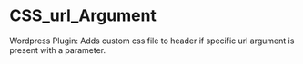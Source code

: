 # CSS_url_Argument
Wordpress Plugin: Adds custom css file to header if specific url argument is present with a parameter.
